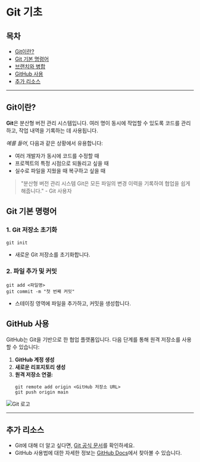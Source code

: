 # Git 기초

## 목차

-   [Git이란?](https://github.com/maedachaeva/minihomepage?tab=readme-ov-file#git%EC%9D%B4%EB%9E%80)
-   [Git 기본 명령어](https://github.com/maedachaeva/minihomepage?tab=readme-ov-file#git-%EA%B8%B0%EB%B3%B8-%EB%AA%85%EB%A0%B9%EC%96%B4)
-   [브랜치와 병합]()
-   [GitHub 사용](https://github.com/maedachaeva/minihomepage?tab=readme-ov-file#github-%EC%82%AC%EC%9A%A9)
-   [추가 리소스](https://github.com/maedachaeva/minihomepage?tab=readme-ov-file#%EC%B6%94%EA%B0%80-%EB%A6%AC%EC%86%8C%EC%8A%A4)

---

## Git이란?

**Git**은 분산형 버전 관리 시스템입니다. 여러 명이 동시에 작업할 수 있도록 코드를 관리하고, 작업 내역을 기록하는 데 사용됩니다.

_예를 들어_, 다음과 같은 상황에서 유용합니다:

-   여러 개발자가 동시에 코드를 수정할 때 
-   프로젝트의 특정 시점으로 되돌리고 싶을 때
-   실수로 파일을 지웠을 때 복구하고 싶을 때

> "분산형 버전 관리 시스템 Git은 모든 파일의 변경 이력을 기록하여 협업을 쉽게 해줍니다." - Git 사용자

## Git 기본 명령어

### 1. Git 저장소 초기화

```
git init
```

-   새로운 Git 저장소를 초기화합니다.

### 2. 파일 추가 및 커밋

```
git add <파일명>
git commit -m "첫 번째 커밋"
```

-   스테이징 영역에 파일을 추가하고, 커밋을 생성합니다.

## GitHub 사용

GitHub는 Git을 기반으로 한 협업 플랫폼입니다. 다음 단계를 통해 원격 저장소를 사용할 수 있습니다:

1. **GitHub 계정 생성**
2. **새로운 리포지토리 생성**
3. **원격 저장소 연결:**
    ```
    git remote add origin <GitHub 저장소 URL>
    git push origin main
    ```

![Git 로고](https://upload.wikimedia.org/wikipedia/commons/thumb/6/62/Git-logo-orange.svg/240px-Git-logo-orange.svg.png)

---

## 추가 리소스

-   Git에 대해 더 알고 싶다면, [Git 공식 문서](https://git-scm.com/doc)를 확인하세요.
-   GitHub 사용법에 대한 자세한 정보는 [GitHub Docs](https://docs.github.com/en)에서 찾아볼 수 있습니다.
